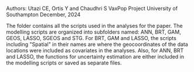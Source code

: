 Authors: Utazi CE, Ortis Y and Chaudhri S 
VaxPop Project
University of Southampton
December, 2024

The folder contains all the scripts used in the analyses for the paper. The modelling scripts are organized into subfolders 
named: ANN, BRT, GAM, GEOS, LASSO, SGEOS and STG. For BRT, GAM and LASSO, the scripts including "Spatial" in their names
are where the geocoordinates of the data locations were included as covariates in the analyses. Also, for ANN, BRT and LASSO,
the functions for uncertainty estimation are either included in the modelling scripts or saved as separate files.

